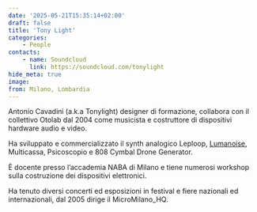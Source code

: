 ```yaml
---
date: '2025-05-21T15:35:14+02:00'
draft: false
title: 'Tony Light'
categories:
    - People
contacts:
    - name: Soundcloud
      link: https://soundcloud.com/tonylight
hide_meta: true
image: 
from: Milano, Lombardia
---
```


Antonio Cavadini (a.k.a Tonylight) designer di formazione, collabora con il collettivo Otolab dal 2004 come musicista e costruttore di dispositivi hardware audio e video.

Ha sviluppato e commercializzato il synth analogico Leploop, [Lumanoise](https://lumanoise.blogspot.com/), Multicassa, Psicoscopio e 808 Cymbal Drone Generator.

È docente presso l’accademia NABA di Milano e tiene numerosi workshop sulla costruzione dei dispositivi elettronici.

Ha tenuto diversi concerti ed esposizioni in festival e fiere nazionali ed internazionali, dal 2005 dirige il MicroMilano_HQ.